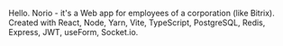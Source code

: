 Hello. Norio - it's a Web app for employees of a corporation (like Bitrix).
Created with React, Node, Yarn, Vite, TypeScript, PostgreSQL, Redis, Express, JWT, useForm, Socket.io.